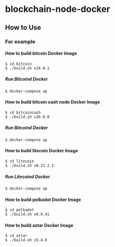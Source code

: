 # blockchain-node-docker

## How to Use

### For example

#### How to build bitcoin Docker Image

```
$ cd bitcoin
$ ./build.sh v24.0.1
```

##### Run Bitcoind Docker

```
$ docker-compose up
```

#### How to build bitcoin cash node Docker Image

```
$ cd bitcoincash
$ ./build.sh v26.0.0
```

##### Run Bitcoind Docker

```
$ docker-compose up
```

#### How to build litecoin Docker Image

```
$ cd litecoin
$ ./build.sh v0.21.2.2
```

##### Run Litecoind Docker

```
$ docker-compose up
```

#### How to build polkadot Docker Image

```
$ cd polkadot
$ ./build.sh v0.9.41
```

#### How to build astar Docker Image

```
$ cd astar
$ ./build.sh v5.4.0
```
